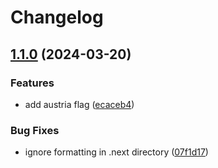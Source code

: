 # Changelog

## [1.1.0](https://github.com/philostler/philostler.com/compare/@philostler.com/www-v1.0.0...@philostler.com/www-1.1.0) (2024-03-20)


### Features

* add austria flag ([ecaceb4](https://github.com/philostler/philostler.com/commit/ecaceb4b05f6a75509a541b5558f8231126df905))


### Bug Fixes

* ignore formatting in .next directory ([07f1d17](https://github.com/philostler/philostler.com/commit/07f1d174e86ff2917d432ccf6d35379afbe49402))
